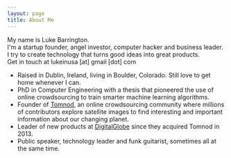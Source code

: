 ```yaml
---
layout: page
title: About Me
---
```


<p class='message'>
My name is Luke Barrington.<br/>
I'm a startup founder, angel investor, computer hacker and business leader.<br/>
I try to create technology that turns good ideas into great products.<br/>
Get in touch at lukeinusa [at] gmail [dot] com
</p>

* Raised in Dublin, Ireland, living in Boulder, Colorado. Still love to get home whenever I can.
* PhD in Computer Engineering with a thesis that pioneered the use of online crowdsourcing to train smarter machine learning algorithms.
* Founder of [Tomnod](http://tomnod.com), an online crowdsourcing community where millions of contributors explore satellite images to find interesting and important information about our changing planet.
* Leader of new products at [DigitalGlobe](http://digitalglobe.com) since they acquired Tomnod in 2013. 
* Public speaker, technology leader and funk guitarist, sometimes all at the same time.
